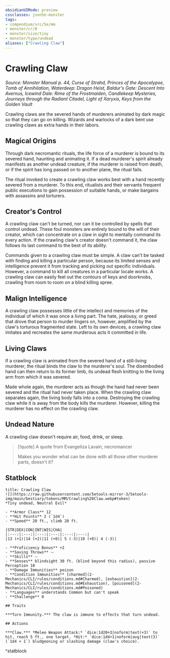 ```yaml
---
obsidianUIMode: preview
cssclasses: json5e-monster
tags:
- compendium/src/5e/mm
- monster/cr/0
- monster/size/tiny
- monster/type/undead
aliases: ["Crawling Claw"]
---
```

# Crawling Claw
*Source: Monster Manual p. 44, Curse of Strahd, Princes of the Apocalypse, Tomb of Annihilation, Waterdeep: Dragon Heist, Baldur's Gate: Descent Into Avernus, Icewind Dale: Rime of the Frostmaiden, Candlekeep Mysteries, Journeys through the Radiant Citadel, Light of Xaryxis, Keys from the Golden Vault*  

Crawling claws are the severed hands of murderers animated by dark magic so that they can go on killing. Wizards and warlocks of a dark bent use crawling claws as extra hands in their labors.

## Magical Origins

Through dark necromantic rituals, the life force of a murderer is bound to its severed hand, haunting and animating it. If a dead murderer's spirit already manifests as another undead creature, if the murderer is raised from death, or if the spirit has long passed on to another plane, the ritual fails.

The ritual invoked to create a crawling claw works best with a hand recently severed from a murderer. To this end, ritualists and their servants frequent public executions to gain possession of suitable hands, or make bargains with assassins and torturers.

## Creator's Control

A crawling claw can't be turned, nor can it be controlled by spells that control undead. These foul monsters are entirely bound to the will of their creator, which can concentrate on a claw in sight to mentally command its every action. If the crawling claw's creator doesn't command it, the claw follows its last command to the best of its ability.

Commands given to a crawling claw must be simple. A claw can't be tasked with finding and killing a particular person, because its limited senses and intelligence prevent it from tracking and picking out specific individuals. However, a command to kill all creatures in a particular locale works. A crawling claw can easily feel out the contours of keys and doorknobs, crawling from room to room on a blind killing spree.

## Malign Intelligence

A crawling claw possesses little of the intellect and memories of the individual of which it was once a living part. The hate, jealousy, or greed that drove that person to murder lingers on, however, amplified by the claw's torturous fragmented state. Left to its own devices, a crawling claw imitates and recreates the same murderous acts it committed in life.

## Living Claws

If a crawling claw is animated from the severed hand of a still-living murderer, the ritual binds the claw to the murderer's soul. The disembodied hand can then return to its former limb, its undead flesh knitting to the living arm from which it was severed.

Made whole again, the murderer acts as though the hand had never been severed and the ritual had never taken place. When the crawling claw separates again, the living body falls into a coma. Destroying the crawling claw while it is away from the body kills the murderer. However, killing the murderer has no effect on the crawling claw.

## Undead Nature

A crawling claw doesn't require air, food, drink, or sleep.

> [!quote] A quote from Evangeliza Lavain, necromancer  
> 
> Makes you wonder what can be done with all those other murderer parts, doesn't it?


## Statblock

```ad-statblock
title: Crawling Claw
![](https://raw.githubusercontent.com/5etools-mirror-3/5etools-img/main/bestiary/tokens/MM/Crawling%20Claw.webp#token)
*Tiny undead, Neutral Evil*

- **Armor Class** 12
- **Hit Points** 2 (`1d4`)
- **Speed** 20 ft., climb 20 ft.

|STR|DEX|CON|INT|WIS|CHA|
|:---:|:---:|:---:|:---:|:---:|:---:|
|13 (+1)|14 (+2)|11 (+0)| 5 (-3)|10 (+0)| 4 (-3)|

- **Proficiency Bonus** +2
- **Saving Throws** ⏤
- **Skills** ⏤
- **Senses** blindsight 30 ft. (blind beyond this radius), passive Perception 10
- **Damage Immunities** poison
- **Condition Immunities** [charmed](2-Mechanics/CLI/rules/conditions.md#Charmed), [exhaustion](2-Mechanics/CLI/rules/conditions.md#Exhaustion), [poisoned](2-Mechanics/CLI/rules/conditions.md#Poisoned)
- **Languages** understands Common but can't speak
- **Challenge** 0

## Traits

***Turn Immunity.*** The claw is immune to effects that turn undead.

## Actions

***Claw.*** *Melee Weapon Attack:* `dice:1d20+3|noform|text(+3)` to hit, reach 5 ft., one target. *Hit:* `dice:1d4+1|noform|avg|text(3)` (`1d4 + 1`) bludgeoning or slashing damage (claw's choice).
```
^statblock